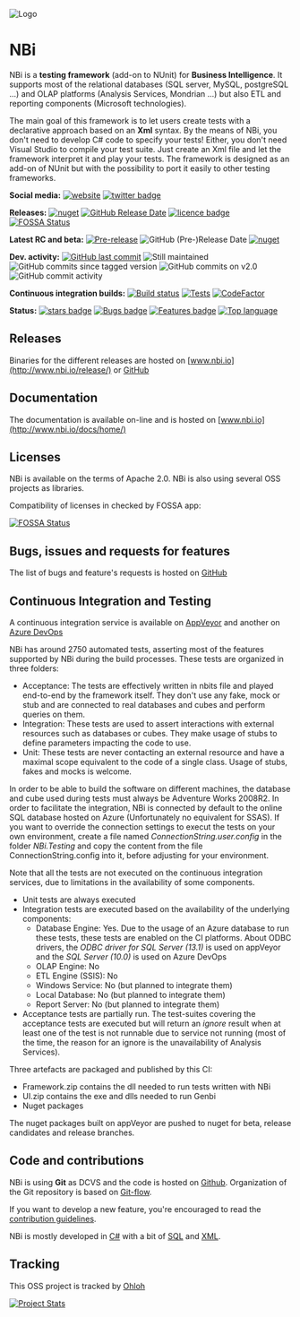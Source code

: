 ![Logo](https://github.com/Seddryck/nbi/raw/gh-pages/img/logo-2x.png)
# NBi #
NBi is a **testing framework** (add-on to NUnit) for **Business Intelligence**. It supports most of the relational databases (SQL server, MySQL, postgreSQL ...) and OLAP platforms (Analysis Services, Mondrian ...) but also ETL and reporting components (Microsoft technologies).

The main goal of this framework is to let users create tests with a declarative approach based on an **Xml** syntax. By the means of NBi, you don't need to develop C# code to specify your tests! Either, you don't need Visual Studio to compile your test suite. Just create an Xml file and let the framework interpret it and play your tests. The framework is designed as an add-on of NUnit but with the possibility to port it easily to other testing frameworks.

**Social media:** [![website](https://img.shields.io/badge/website-nbi.io-fe762d.svg)](http://www.nbi.io)
[![twitter badge](https://img.shields.io/badge/twitter-@Seddryck-blue.svg?style=flat&logo=twitter)](https://twitter.com/Seddryck)

**Releases:** [![nuget](https://img.shields.io/nuget/v/NBi.Framework.svg)](https://www.nuget.org/packages/NBi.Framework/)
[![GitHub Release Date](https://img.shields.io/github/release-date/seddryck/nbi.svg)](https://github.com/Seddryck/NBi/releases/latest)
[![licence badge](https://img.shields.io/badge/License-Apache%202.0-yellow.svg)](https://github.com/Seddryck/NBi/blob/master/LICENSE)
[![FOSSA Status](https://app.fossa.com/api/projects/git%2Bgithub.com%2FSeddryck%2FNBi.svg?type=shield)](https://app.fossa.com/projects/git%2Bgithub.com%2FSeddryck%2FNBi?ref=badge_shield)

**Latest RC and beta:** [![Pre-release](https://img.shields.io/github/tag-pre/seddryck/nbi.svg?color=%23ee41f4&label=Pre-release)](https://github.com/Seddryck/NBi/releases/)
![GitHub (Pre-)Release Date](https://img.shields.io/github/release-date-pre/Seddryck/NBi?label=Pre-release)
[![nuget](https://img.shields.io/nuget/vpre/NBi.Framework.svg?color=%23427682&label=Beta)](https://www.nuget.org/packages/NBi.Framework/)

**Dev. activity:** [![GitHub last commit](https://img.shields.io/github/last-commit/Seddryck/nbi.svg)](https://github.com/Seddryck/NBi/releases/latest)
![Still maintained](https://img.shields.io/maintenance/yes/2023.svg)
![GitHub commits since tagged version](https://img.shields.io/github/commits-since/Seddryck/NBi/v1.21/develop)
![GitHub commits on v2.0](https://img.shields.io/github/commits-since/seddryck/nbi/v1.21/develop_v2?label=commits%20on%20v2.0)
![GitHub commit activity](https://img.shields.io/github/commit-activity/y/Seddryck/NBi)

**Continuous integration builds:** [![Build status](https://ci.appveyor.com/api/projects/status/t5m0hr57vnsdv0v7?svg=true)](https://ci.appveyor.com/project/Seddryck/nbi)
[![Tests](https://img.shields.io/appveyor/tests/seddryck/nbi.svg)](https://ci.appveyor.com/project/Seddryck/nbi/build/tests)
[![CodeFactor](https://www.codefactor.io/repository/github/seddryck/nbi/badge)](https://www.codefactor.io/repository/github/seddryck/nbi)

**Status:** [![stars badge](https://img.shields.io/github/stars/Seddryck/NBi.svg)](https://github.com/Seddryck/NBi/stargazers)
[![Bugs badge](https://img.shields.io/github/issues/Seddryck/NBi/bug.svg?color=red&label=Bugs)](https://github.com/Seddryck/NBi/issues?utf8=%E2%9C%93&q=is:issue+is:open+label:bug+)
[![Features badge](https://img.shields.io/github/issues/seddryck/nbi/feature-request.svg?color=purple&label=Feature%20requests)](https://github.com/Seddryck/NBi/issues?utf8=%E2%9C%93&q=is:issue+is:open+label:feature-request+)
[![Top language](https://img.shields.io/github/languages/top/seddryck/nbi.svg)](https://github.com/Seddryck/NBi/search?l=C%23)

## Releases ##
Binaries for the different releases are hosted on [www.nbi.io](http://www.nbi.io/release/) or [GitHub](https://github.com/Seddryck/NBi/releases)

## Documentation ##
The documentation is available on-line and is hosted on [www.nbi.io](http://www.nbi.io/docs/home/)

## Licenses ##
NBi is available on the terms of Apache 2.0. NBi is also using several OSS projects as libraries. 

Compatibility of licenses in checked by FOSSA app:

[![FOSSA Status](https://app.fossa.com/api/projects/git%2Bgithub.com%2FSeddryck%2FNBi.svg?type=large)](https://app.fossa.com/projects/git%2Bgithub.com%2FSeddryck%2FNBi?ref=badge_large)

## Bugs, issues and requests for features ##
The list of bugs and feature's requests is hosted on [GitHub](https://github.com/Seddryck/NBi/issues)

## Continuous Integration and Testing ##
A continuous integration service is available on [AppVeyor](https://ci.appveyor.com/project/Seddryck/nbi) and another on [Azure DevOps](https://seddryck.visualstudio.com/NBi/_build)

NBi has around 2750 automated tests, asserting most of the features supported by NBi during the build processes. These tests are organized in three folders:

- Acceptance: The tests are effectively written in nbits file and played end-to-end by the framework itself. They don't use any fake, mock or stub and are connected to real databases and cubes and perform queries on them.
- Integration: These tests are used to assert interactions with external resources such as databases or cubes. They make usage of stubs to define parameters impacting the code to use.
- Unit: These tests are never contacting an external resource and have a maximal scope equivalent to the code of a single class. Usage of stubs, fakes and mocks is welcome.

In order to be able to build the software on different machines, the database and cube used during tests must always be Adventure Works 2008R2. In order to facilitate the integration, NBi is connected by default to the online SQL database hosted on Azure (Unfortunately no equivalent for SSAS). If you want to override the connection settings to execut the tests on your own environment, create a file named *ConnectionString.user.config* in the folder *NBi.Testing* and copy the content from the file ConnectionString.config into it, before adjusting for your environment.

Note that all the tests are not executed on the continuous integration services, due to limitations in the availability of some components.

- Unit tests are always executed
- Integration tests are executed based on the availability of the underlying components:
    - Database Engine: Yes. Due to the usage of an Azure database to run these tests, these tests are enabled on the CI platforms. About ODBC drivers, the *ODBC driver for SQL Server (13.1)* is used on appVeyor and the *SQL Server (10.0)* is used on Azure DevOps
    - OLAP Engine: No
    - ETL Engine (SSIS): No
    - Windows Service: No (but planned to integrate them)
    - Local Database: No (but planned to integrate them)
    - Report Server: No (but planned to integrate them)
- Acceptance tests are partially run. The test-suites covering the acceptance tests are executed but will return an *ignore* result when at least one of the test is not runnable due to service not running (most of the time, the reason for an ignore is the unavailability of Analysis Services).

Three artefacts are packaged and published by this CI:

- Framework.zip contains the dll needed to run tests written with NBi
- UI.zip contains the exe and dlls needed to run Genbi
- Nuget packages

The nuget packages built on appVeyor are pushed to nuget for beta, release candidates and release branches.

## Code and contributions ##
NBi is using **Git** as DCVS and the code is hosted on [Github](https://github.com/Seddryck/NBi). Organization of the Git repository is based on [Git-flow](https://danielkummer.github.io/git-flow-cheatsheet/). 

If you want to develop a new feature, you're encouraged to read the [contribution guidelines](https://github.com/Seddryck/NBi/blob/develop/contributing.md).

NBi is mostly developed in [C#](https://github.com/Seddryck/NBi/search?l=c%23) with a bit of [SQL](https://github.com/Seddryck/NBi/search?l=sql) and [XML](https://github.com/Seddryck/NBi/search?l=xml).

## Tracking ##
This OSS project is tracked by [Ohloh](http://www.ohloh.net/p/NBi)

[![Project Stats](https://www.openhub.net/p/nbi/widgets/project_thin_badge.gif)](https://www.openhub.net/p/nbi)
